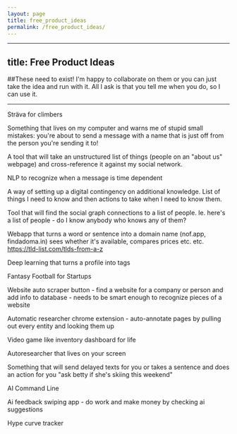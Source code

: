```yaml
---
layout: page
title: free_product_ideas
permalink: /free_product_ideas/
---
```

---
title: Free Product Ideas 
---

##These need to exist!
I'm happy to collaborate on them or you can just take the idea and run with it. All I ask is that you tell me when you do, so I can use it.

---

Sträva for climbers

Something that lives on my computer and warns me of stupid small mistakes: you're about to send a message with a name that is just off from the person you're sending it to! 

A tool that will take an unstructured list of things (people on an "about us" webpage) and cross-reference it against my social network.

NLP to recognize when a message is time dependent

A way of setting up a digital contingency on additional knowledge. List of things I need to know and then actions to take when I need to know them.

Tool that will find the social graph connections to a list of people. Ie. here's a list of people - do I know anybody who knows any of them?

Webapp that turns a word or sentence into a domain name (nof.app, findadoma.in) sees whether it's available, compares prices etc. etc. 
https://tld-list.com/tlds-from-a-z

Deep learning that turns a profile into tags

Fantasy Football for Startups 

Website auto scraper button - find a website for a company or person and add info to database - needs to be smart enough to recognize pieces of a website  

Automatic researcher chrome extension - auto-annotate pages by pulling out every entity and looking them up

Video game like inventory dashboard for life  

Autoresearcher that lives on your screen  

Something that will send delayed texts for you or takes a sentence and does an action for you "ask betty if she's skiing this weekend"  

AI Command Line   

Ai feedback swiping app - do work and make money by checking ai suggestions  
   
Hype curve tracker  